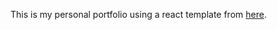 This is my personal portfolio using a react template from [here](https://github.com/mldangelo/personal-site).
